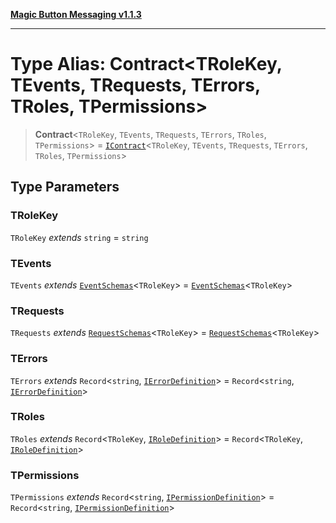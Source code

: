 [**Magic Button Messaging v1.1.3**](../README.md)

***

# Type Alias: Contract\<TRoleKey, TEvents, TRequests, TErrors, TRoles, TPermissions\>

> **Contract**\<`TRoleKey`, `TEvents`, `TRequests`, `TErrors`, `TRoles`, `TPermissions`\> = [`IContract`](../interfaces/IContract.md)\<`TRoleKey`, `TEvents`, `TRequests`, `TErrors`, `TRoles`, `TPermissions`\>

## Type Parameters

### TRoleKey

`TRoleKey` *extends* `string` = `string`

### TEvents

`TEvents` *extends* [`EventSchemas`](EventSchemas.md)\<`TRoleKey`\> = [`EventSchemas`](EventSchemas.md)\<`TRoleKey`\>

### TRequests

`TRequests` *extends* [`RequestSchemas`](RequestSchemas.md)\<`TRoleKey`\> = [`RequestSchemas`](RequestSchemas.md)\<`TRoleKey`\>

### TErrors

`TErrors` *extends* `Record`\<`string`, [`IErrorDefinition`](../interfaces/IErrorDefinition.md)\> = `Record`\<`string`, [`IErrorDefinition`](../interfaces/IErrorDefinition.md)\>

### TRoles

`TRoles` *extends* `Record`\<`TRoleKey`, [`IRoleDefinition`](../interfaces/IRoleDefinition.md)\> = `Record`\<`TRoleKey`, [`IRoleDefinition`](../interfaces/IRoleDefinition.md)\>

### TPermissions

`TPermissions` *extends* `Record`\<`string`, [`IPermissionDefinition`](../interfaces/IPermissionDefinition.md)\> = `Record`\<`string`, [`IPermissionDefinition`](../interfaces/IPermissionDefinition.md)\>

